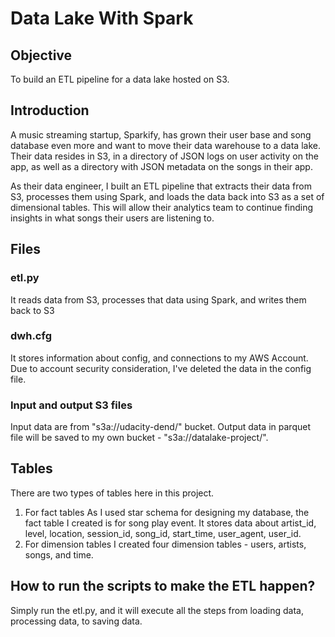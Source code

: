 # Data Lake With Spark

## Objective
To build an ETL pipeline for a data lake hosted on S3. 


## Introduction
A music streaming startup, Sparkify, has grown their user base and song database even more and want to move their data warehouse to a data lake. Their data resides in S3, in a directory of JSON logs on user activity on the app, as well as a directory with JSON metadata on the songs in their app.

As their data engineer, I built an ETL pipeline that extracts their data from S3, processes them using Spark, and loads the data back into S3 as a set of dimensional tables. This will allow their analytics team to continue finding insights in what songs their users are listening to.

## Files 
### etl.py 
It reads data from S3, processes that data using Spark, and writes them back to S3

### dwh.cfg 
It stores information about config, and connections to my AWS Account. Due to account security consideration, I've deleted the data in the config file. 

### Input and output S3 files 
Input data are from "s3a://udacity-dend/" bucket. Output data in parquet file will be saved to my own bucket - "s3a://datalake-project/".

## Tables
There are two types of tables here in this project. 

1. For fact tables 
As I used star schema for designing my database, the fact table I created is for song play event. It stores data about artist_id, level, location, session_id, song_id, start_time, user_agent, user_id. 
2. For dimension tables 
I created four dimension tables - users, artists, songs, and time. 

## How to run the scripts to make the ETL happen? 
Simply run the etl.py, and it will execute all the steps from loading data, processing data, to saving data. 

